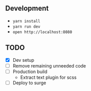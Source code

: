 ## Development

- `yarn install`
- `yarn run dev`
- `open http://localhost:8080`

## TODO

- [x] Dev setup
- [ ] Remove remaining unneeded code
- [ ] Production build
  - Extract text plugin for scss
- [ ] Deploy to surge
